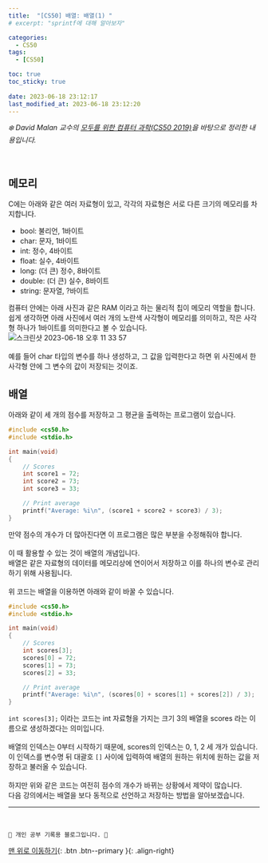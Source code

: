 ```yaml
---
title:  "[CS50] 배열: 배열(1) "
# excerpt: "sprintf에 대해 알아보자"

categories:
  - CS50
tags:
  - [CS50]

toc: true
toc_sticky: true
 
date: 2023-06-18 23:12:17
last_modified_at: 2023-06-18 23:12:20
---
```



_❄️ David Malan 교수의 [모두를 위한 컴퓨터 과학(CS50 2019)](https://www.boostcourse.org/cs112/lecture/119003?isDesc=false)을 바탕으로 정리한 내용입니다._

<br>

## 메모리
C에는 아래와 같은 여러 자료형이 있고, 각각의 자료형은 서로 다른 크기의 메모리를 차지합니다.
- bool: 불리언, 1바이트
- char: 문자, 1바이트
- int: 정수, 4바이트
- float: 실수, 4바이트
- long: (더 큰) 정수, 8바이트
- double: (더 큰) 실수, 8바이트
- string: 문자열, ?바이트

컴퓨터 안에는 아래 사진과 같은 RAM 이라고 하는 물리적 칩이 메모리 역할을 합니다.<br>
쉽게 생각하면 아래 사진에서 여러 개의 노란색 사각형이 메모리를 의미하고, 작은 사각형 하나가 1바이트를 의미한다고 볼 수 있습니다.<br>
![스크린샷 2023-06-18 오후 11 33 57](https://github.com/minju412/jenkins-test/assets/59405576/041c5fe9-f176-44a1-8e87-d23326dae434)<br><br>
예를 들어 char 타입의 변수를 하나 생성하고, 그 값을 입력한다고 하면 위 사진에서 한 사각형 안에 그 변수의 값이 저장되는 것이죠.

## 배열
아래와 같이 세 개의 점수를 저장하고 그 평균을 출력하는 프로그램이 있습니다.
```c
#include <cs50.h>
#include <stdio.h>

int main(void)
{
    // Scores
    int score1 = 72;
    int score2 = 73;
    int score3 = 33;

    // Print average
    printf("Average: %i\n", (score1 + score2 + score3) / 3);
}
```
만약 점수의 개수가 더 많아진다면 이 프로그램은 많은 부분을 수정해줘야 합니다.<br><br>
이 때 활용할 수 있는 것이 배열의 개념입니다.<br>
배열은 같은 자료형의 데이터를 메모리상에 연이어서 저장하고 이를 하나의 변수로 관리하기 위해 사용됩니다.<br><br>
위 코드는 배열을 이용하면 아래와 같이 바꿀 수 있습니다.
```c
#include <cs50.h>
#include <stdio.h>

int main(void)
{
    // Scores
    int scores[3];
    scores[0] = 72;
    scores[1] = 73;
    scores[2] = 33;

    // Print average
    printf("Average: %i\n", (scores[0] + scores[1] + scores[2]) / 3);
}
```
`int scores[3];` 이라는 코드는 int 자료형을 가지는 크기 3의 배열을 scores 라는 이름으로 생성하겠다는 의미입니다.<br><br>
배열의 인덱스는 0부터 시작하기 때문에, scores의 인덱스는 0, 1, 2 세 개가 있습니다.<br>
이 인덱스를 변수명 뒤 대괄호 `[]` 사이에 입력하여 배열의 원하는 위치에 원하는 값을 저장하고 불러올 수 있습니다.<br><br>
하지만 위와 같은 코드는 여전히 점수의 개수가 바뀌는 상황에서 제약이 많습니다.<br>
다음 강의에서는 배열을 보다 동적으로 선언하고 저장하는 방법을 알아보겠습니다.





***
<br>


    💛 개인 공부 기록용 블로그입니다. 👻

[맨 위로 이동하기](#){: .btn .btn--primary }{: .align-right}